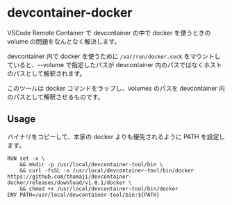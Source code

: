 devcontainer-docker
====

VSCode Remote Container で devcontainer の中で docker を使うときの volume の問題をなんとなく解決します。

devcontainer 内で docker を使うために `/var/run/docker.sock` をマウントしていると、--volume で指定したパスが devcontainer 内のパスではなくホストのパスとして解釈されます。

このツールは docker コマンドをラップし、volumes のパスを devcontainer 内のパスとして解釈させるものです。

## Usage

バイナリをコピーして、本家の docker よりも優先されるように PATH を設定します。

```
RUN set -x \
    && mkdir -p /usr/local/devcontainer-tool/bin \
    && curl -fsSL -o /usr/local/devcontainer-tool/bin/docker https://github.com/thamaji/devcontainer-docker/releases/download/v1.0.1/docker \
    && chmod +x /usr/local/devcontainer-tool/bin/docker
ENV PATH=/usr/local/devcontainer-tool/bin:${PATH}
```
